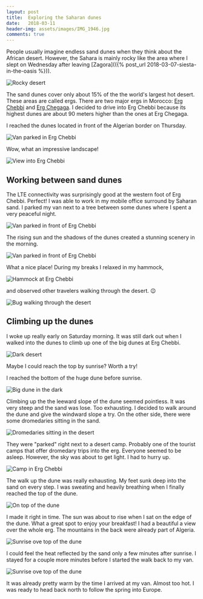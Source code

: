 ```yaml
---
layout: post
title:  Exploring the Saharan dunes
date:   2018-03-11
header-img: assets/images/IMG_1946.jpg
comments: true
---
```


People usually imagine endless sand dunes when they think about the African desert. However, the Sahara is mainly rocky like the area where I slept on Wednesday after leaving [Zagora](({% post_url 2018-03-07-siesta-in-the-oasis %})).

![Rocky desert](/assets/images/IMG_1865.jpg)

The sand dunes cover only about 15% of the the world's largest hot desert. These areas are called ergs. There are two major ergs in Morocco: [Erg Chebbi](https://www.google.com/maps/place/31°08'33.0"N+3°58'24.0"W/@31.1425246,-3.9821172,2814m/) and [Erg Chegaga](https://www.google.com/maps/place/29°48'56.2"N+6°15'59.6"W/@29.815622,-6.5469917,91384m). I decided to drive into Erg Chebbi because its highest dunes are about 90 meters higher than the ones at Erg Chegaga.

I reached the dunes located in front of the Algerian border on Thursday.

![Van parked in Erg Chebbi](/assets/images/IMG_1872.jpg)

Wow, what an impressive landscape!

![View into Erg Chebbi](/assets/images/IMG_1899.jpg)

## Working between sand dunes

The LTE connectivity was surprisingly good at the western foot of Erg Chebbi. Perfect! I was able to work in my mobile office surround by Saharan sand. I parked my van next to a tree between some dunes where I spent a very peaceful night.

![Van parked in front of Erg Chebbi](/assets/images/IMG_1919.jpg)

The rising sun and the shadows of the dunes created a stunning scenery in the morning.

![Van parked in front of Erg Chebbi](/assets/images/IMG_1946.jpg)

What a nice place! During my breaks I relaxed in my hammock,

![Hammock at Erg Chebbi](/assets/images/IMG_1962.jpg)

and observed other travelers walking through the desert. :wink:

![Bug walking through the desert](/assets/images/IMG_1895.jpg)

## Climbing up the dunes

I woke up really early on Saturday morning. It was still dark out when I walked into the dunes to climb up one of the big dunes at Erg Chebbi.

![Dark desert](/assets/images/IMG_1969.jpg)

Maybe I could reach the top by sunrise? Worth a try!

I reached the bottom of the huge dune before sunrise.

![Big dune in the dark](/assets/images/IMG_1979.jpg)

Climbing up the the leeward slope of the dune seemed pointless. It was very steep and the sand was lose. Too exhausting. I decided to walk around the dune and give the windward slope a try. On the other side, there were some dromedaries sitting in the sand.

![Dromedaries sitting in the desert](/assets/images/IMG_1975.jpg)

They were "parked" right next to a desert camp. Probably one of the tourist camps that offer dromedary trips into the erg. Everyone seemed to be asleep. However, the sky was about to get light. I had to hurry up.

![Camp in Erg Chebbi](/assets/images/IMG_1974.jpg)

The walk up the dune was really exhausting. My feet sunk deep into the sand on every step. I was sweating and heavily breathing when I finally reached the top of the dune.

![On top of the dune](/assets/images/IMG_1985.jpg)

I made it right in time. The sun was about to rise when I sat on the edge of the dune. What a great spot to enjoy your breakfast! I had a beautiful a view over the whole erg. The mountains in the back were already part of Algeria.

![Sunrise ove top of the dune](/assets/images/IMG_1994.jpg)

I could feel the heat reflected by the sand only a few minutes after sunrise. I stayed for a couple more minutes before I started the walk back to my van.

![Sunrise ove top of the dune](/assets/images/IMG_1998.jpg)

It was already pretty warm by the time I arrived at my van. Almost too hot. I was ready to head back north to follow the spring into Europe.
